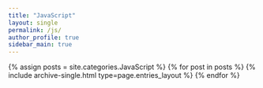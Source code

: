 ```yaml
---
title: "JavaScript"
layout: single
permalink: /js/
author_profile: true
sidebar_main: true
---
```


{% assign posts = site.categories.JavaScript %}
{% for post in posts %} {% include archive-single.html type=page.entries_layout %} {% endfor %}
